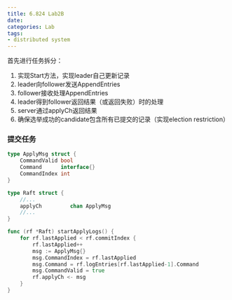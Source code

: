 ```yaml
---
title: 6.824 Lab2B
date: 
categories: Lab
tags: 
- distributed system
---
```


首先进行任务拆分：
1. 实现Start方法，实现leader自己更新记录
2. leader向follower发送AppendEntries
3. follower接收处理AppendEntries
4. leader得到follower返回结果（或返回失败）时的处理
5. server通过applyCh返回结果
6. 确保选举成功的candidate包含所有已提交的记录（实现election restriction）


### 提交任务
```go
type ApplyMsg struct {
	CommandValid bool
	Command      interface{}
	CommandIndex int
}

type Raft struct {
    //...
    applyCh         chan ApplyMsg
    //...
}

func (rf *Raft) startApplyLogs() {
	for rf.lastApplied < rf.commitIndex {
		rf.lastApplied++
		msg := ApplyMsg{}
		msg.CommandIndex = rf.lastApplied
		msg.Command = rf.logEntries[rf.lastApplied-1].Command
		msg.CommandValid = true
		rf.applyCh <- msg
	}
}
```


